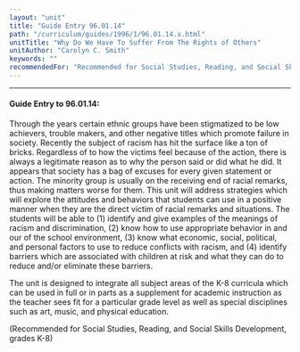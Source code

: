 ```yaml
---
layout: "unit"
title: "Guide Entry 96.01.14"
path: "/curriculum/guides/1996/1/96.01.14.x.html"
unitTitle: "Why Do We Have To Suffer From The Rights of Others"
unitAuthor: "Carolyn C. Smith"
keywords: ""
recommendedFor: "Recommended for Social Studies, Reading, and Social Skills Development, grades K-8"
---
```

<body>
<hr/>
 <h4>
  Guide Entry to 96.01.14:
 </h4>
 Through the years certain ethnic groups have been stigmatized to be low achievers, trouble makers, and other negative titles which promote failure in society. Recently the subject of racism has hit the surface like a ton of bricks. Regardless of to how the victims feel because of the action, there is always a legitimate reason as to why the person said or did what he did. It appears that society has a bag of excuses for every given statement or action. The minority group is usually on the receiving end of racial remarks, thus making matters worse for them.  This unit will address strategies which will explore the attitudes and behaviors that students can use in a positive manner when they are the direct victim of racial remarks and situations. The students will be able to (1) identify and give examples of the meanings of racism and discrimination, (2) know how to use appropriate behavior in and our of the school environment, (3) know what economic, social, political, and personal factors to use to reduce conflicts with racism, and (4) identify barriers which are associated with children at risk and what they can do to reduce and/or eliminate these barriers.
 <p>
  The unit is designed to integrate all subject areas of the K-8 curricula which can be used in full or in parts as a supplement for academic instruction as the teacher sees fit for a particular grade level as well as special disciplines such as art, music, and physical education.
 </p>
 <p>
  (Recommended for Social Studies, Reading, and Social Skills Development, grades K-8)
 </p>

</body>